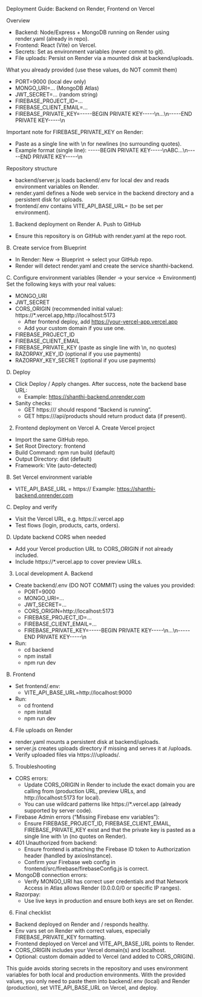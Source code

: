 Deployment Guide: Backend on Render, Frontend on Vercel

Overview
- Backend: Node/Express + MongoDB running on Render using render.yaml (already in repo).
- Frontend: React (Vite) on Vercel.
- Secrets: Set as environment variables (never commit to git).
- File uploads: Persist on Render via a mounted disk at backend/uploads.

What you already provided (use these values, do NOT commit them)
- PORT=9000 (local dev only)
- MONGO_URI=... (MongoDB Atlas)
- JWT_SECRET=... (random string)
- FIREBASE_PROJECT_ID=...
- FIREBASE_CLIENT_EMAIL=...
- FIREBASE_PRIVATE_KEY=-----BEGIN PRIVATE KEY-----\n...\n-----END PRIVATE KEY-----\n

Important note for FIREBASE_PRIVATE_KEY on Render:
- Paste as a single line with \n for newlines (no surrounding quotes).
- Example format (single line):
  -----BEGIN PRIVATE KEY-----\nABC...\n-----END PRIVATE KEY-----\n

Repository structure
- backend/server.js loads backend/.env for local dev and reads environment variables on Render.
- render.yaml defines a Node web service in the backend directory and a persistent disk for uploads.
- frontend/.env contains VITE_API_BASE_URL= (to be set per environment).

1) Backend deployment on Render
A. Push to GitHub
- Ensure this repository is on GitHub with render.yaml at the repo root.

B. Create service from Blueprint
- In Render: New → Blueprint → select your GitHub repo.
- Render will detect render.yaml and create the service shanthi-backend.

C. Configure environment variables (Render → your service → Environment)
Set the following keys with your real values:
- MONGO_URI
- JWT_SECRET
- CORS_ORIGIN (recommended initial value): https://*.vercel.app,http://localhost:5173
  - After frontend deploy, add https://your-vercel-app.vercel.app
  - Add your custom domain if you use one.
- FIREBASE_PROJECT_ID
- FIREBASE_CLIENT_EMAIL
- FIREBASE_PRIVATE_KEY (paste as single line with \n, no quotes)
- RAZORPAY_KEY_ID (optional if you use payments)
- RAZORPAY_KEY_SECRET (optional if you use payments)

D. Deploy
- Click Deploy / Apply changes. After success, note the backend base URL:
  - Example: https://shanthi-backend.onrender.com
- Sanity checks:
  - GET https://<render-url>/ should respond “Backend is running”.
  - GET https://<render-url>/api/products should return product data (if present).

2) Frontend deployment on Vercel
A. Create Vercel project
- Import the same GitHub repo.
- Set Root Directory: frontend
- Build Command: npm run build (default)
- Output Directory: dist (default)
- Framework: Vite (auto-detected)

B. Set Vercel environment variable
- VITE_API_BASE_URL = https://<your-render-backend-url>
  Example: https://shanthi-backend.onrender.com

C. Deploy and verify
- Visit the Vercel URL, e.g. https://<your-app>.vercel.app
- Test flows (login, products, carts, orders).

D. Update backend CORS when needed
- Add your Vercel production URL to CORS_ORIGIN if not already included.
- Include https://*.vercel.app to cover preview URLs.

3) Local development
A. Backend
- Create backend/.env (DO NOT COMMIT) using the values you provided:
  - PORT=9000
  - MONGO_URI=...
  - JWT_SECRET=...
  - CORS_ORIGIN=http://localhost:5173
  - FIREBASE_PROJECT_ID=...
  - FIREBASE_CLIENT_EMAIL=...
  - FIREBASE_PRIVATE_KEY=-----BEGIN PRIVATE KEY-----\n...\n-----END PRIVATE KEY-----\n
- Run:
  - cd backend
  - npm install
  - npm run dev

B. Frontend
- Set frontend/.env:
  - VITE_API_BASE_URL=http://localhost:9000
- Run:
  - cd frontend
  - npm install
  - npm run dev

4) File uploads on Render
- render.yaml mounts a persistent disk at backend/uploads.
- server.js creates uploads directory if missing and serves it at /uploads.
- Verify uploaded files via https://<render-url>/uploads/<filename>.

5) Troubleshooting
- CORS errors:
  - Update CORS_ORIGIN in Render to include the exact domain you are calling from (production URL, preview URLs, and http://localhost:5173 for local).
  - You can use wildcard patterns like https://*.vercel.app (already supported by server code).
- Firebase Admin errors (“Missing Firebase env variables”):
  - Ensure FIREBASE_PROJECT_ID, FIREBASE_CLIENT_EMAIL, FIREBASE_PRIVATE_KEY exist and that the private key is pasted as a single line with \n (no quotes on Render).
- 401 Unauthorized from backend:
  - Ensure frontend is attaching the Firebase ID token to Authorization header (handled by axiosInstance).
  - Confirm your Firebase web config in frontend/src/firebase/firebaseConfig.js is correct.
- MongoDB connection errors:
  - Verify MONGO_URI has correct user credentials and that Network Access in Atlas allows Render (0.0.0.0/0 or specific IP ranges).
- Razorpay:
  - Use live keys in production and ensure both keys are set on Render.

6) Final checklist
- Backend deployed on Render and / responds healthy.
- Env vars set on Render with correct values, especially FIREBASE_PRIVATE_KEY formatting.
- Frontend deployed on Vercel and VITE_API_BASE_URL points to Render.
- CORS_ORIGIN includes your Vercel domain(s) and localhost.
- Optional: custom domain added to Vercel (and added to CORS_ORIGIN).

This guide avoids storing secrets in the repository and uses environment variables for both local and production environments. With the provided values, you only need to paste them into backend/.env (local) and Render (production), set VITE_API_BASE_URL on Vercel, and deploy.
